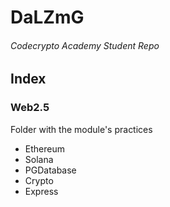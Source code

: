 # DaLZmG
###### Codecrypto Academy Student Repo

## Index 

### Web2.5
Folder with the module's practices

* Ethereum 
* Solana 
* PGDatabase
* Crypto 
* Express

